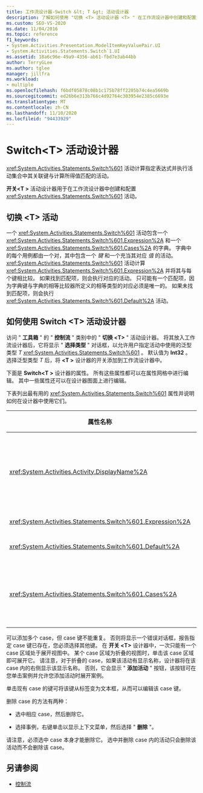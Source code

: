 ```yaml
---
title: 工作流设计器-Switch &lt; T &gt; 活动设计器
description: 了解如何使用 "切换 <T> 活动设计器 <T> " 在工作流设计器中创建和配置交换机活动。
ms.custom: SEO-VS-2020
ms.date: 11/04/2016
ms.topic: reference
f1_keywords:
- System.Activities.Presentation.ModelItemKeyValuePair.UI
- System.Activities.Statements.Switch`1.UI
ms.assetid: 18a6c96e-49a9-4356-ab61-fbd7e3ab44bb
author: TerryGLee
ms.author: tglee
manager: jillfra
ms.workload:
- multiple
ms.openlocfilehash: f6bdf05878c08b1c175b78ff2205b74c4ea5669b
ms.sourcegitcommit: ed26b6e313b766c4d92764c303954e2385c6693e
ms.translationtype: MT
ms.contentlocale: zh-CN
ms.lasthandoff: 11/10/2020
ms.locfileid: "94433929"
---
```

# <a name="switcht-activity-designer"></a>Switch\<T> 活动设计器

<xref:System.Activities.Statements.Switch%601> 活动计算指定表达式并执行活动集合中其关联键与计算所得值匹配的活动。

**开关<T \>** 活动设计器用于在工作流设计器中创建和配置 <xref:System.Activities.Statements.Switch%601> 活动。

## <a name="the-switchtactivity"></a>切换 \<T> 活动

一个 <xref:System.Activities.Statements.Switch%601> 活动包含一个 <xref:System.Activities.Statements.Switch%601.Expression%2A> 和一个 <xref:System.Activities.Statements.Switch%601.Cases%2A> 的字典。 字典中的每个用例都由一个对，其中包含一个 *键* 和一个充当其对应 *值* 的活动。 <xref:System.Activities.Statements.Switch%601> 活动计算 <xref:System.Activities.Statements.Switch%601.Expression%2A> 并将其与每个键相比较。 如果找到匹配项，则会执行对应的活动。 只可能有一个匹配项，因为字典键与字典的相等比较器所定义的相等类型的对应必须是唯一的。 如果未找到匹配项，则会执行 <xref:System.Activities.Statements.Switch%601.Default%2A> 活动。

## <a name="how-to-use-the-switcht-activity-designer"></a>如何使用 Switch \<T> 活动设计器

访问 " **工具箱** " 的 " **控制流** " 类别中的 " **切换 \<T>** " 活动设计器。 将其放入工作流设计器后，它将显示 " **选择类型** " 对话框，以允许用户指定活动中使用的泛型类型 *T* <xref:System.Activities.Statements.Switch%601> 。 默认值为 **Int32** 。 选择泛型类型 *T* 后，将 **<T \>** 设计器的开关添加到工作流设计器中。

下面是 **Switch<T \>** 设计器的属性。 所有这些属性都可以在属性网格中进行编辑。 其中一些属性还可以在设计器图面上进行编辑。

下表列出最有用的 <xref:System.Activities.Statements.Switch%601> 属性并说明如何在设计器中使用它们。

|属性名称|必选|使用情况|
|-|--------------|-|
|<xref:System.Activities.Activity.DisplayName%2A>|错误|指定 <xref:System.Activities.Statements.Switch%601> 活动设计器的友好名称。 默认值为 Switch<Int32 \> 。 该值可以在 " **属性** " 窗口中编辑，也可以直接在设计器标头中编辑。<br /><br /> 虽然 <xref:System.Activities.Activity.DisplayName%2A> 不是绝对必需的，但最好使用该属性。|
|<xref:System.Activities.Statements.Switch%601.Expression%2A>|正确|指定用于与 case 集合中的键进行比较以确定执行哪个 case 的表达式。|
|<xref:System.Activities.Statements.Switch%601.Default%2A>||指定未找到匹配项时执行的活动。 单击设计器上的 " **添加活动** " 按钮，以打开可以删除活动的 **默认** 框。|
|<xref:System.Activities.Statements.Switch%601.Cases%2A>||指定要计算的 case。 若要添加事例，请单击 **交换机 \<T>** 设计器底部的 " **添加新事例** " 按钮。 如果添加开关时所选的泛型类型 \<T> 是 String 或 Enum) ，则按钮将更改为文本框 (组合框。 在 " **case 值** " 框中添加了一个键后，将展开事例区域，并且可以在提示文本 "在此处放置活动" 时删除一个活动以定义该事例的执行逻辑。|

可以添加多个 case，但 case 键不能重复。 否则将显示一个错误对话框，报告指定 case 键已存在，您必须选择其他键。 在 **开关 \<T>** 设计器中，一次只能有一个 case 区域处于展开视图中。 某个 case 区域为折叠的视图时，单击该 case 区域即可展开它。 请注意，对于折叠的 case，如果该活动有显示名称，设计器将在该 case 内的右侧显示该显示名称。 否则，它会显示 " **添加活动** " 按钮，该按钮可在您单击案例并允许您添加活动时展开案例。

单击现有 case 的键可将该键从标签变为文本框，从而可以编辑该 case 键。

删除 case 的方法有两种：

- 选中相应 case，然后删除它。

- 选择事例，右键单击以显示上下文菜单，然后选择 " **删除** "。

请注意，必须选中 case 本身才能删除它。 选中并删除 case 内的活动只会删除该活动而不会删除该 case。

## <a name="see-also"></a>另请参阅

- [控制流](../workflow-designer/control-flow-activity-designers.md)
